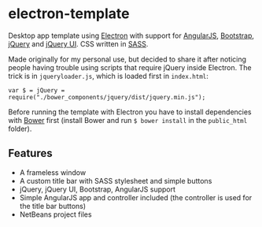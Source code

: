 # electron-template

Desktop app template using [Electron](https://github.com/atom/electron) with support for [AngularJS](https://github.com/angular/angular.js), [Bootstrap](https://github.com/twbs/bootstrap), [jQuery](https://github.com/jquery/jquery) and [jQuery UI](https://github.com/jquery/jquery-ui). CSS written in [SASS](https://github.com/sass/sass).

Made originally for my personal use, but decided to share it after noticing people having trouble using scripts that require jQuery inside Electron. The trick is in `jqueryloader.js`, which is loaded first in `index.html`:
```
var $ = jQuery = require("./bower_components/jquery/dist/jquery.min.js");
```

Before running the template with Electron you have to install dependencies with [Bower](https://github.com/bower/bower) first (install Bower and run `$ bower install` in the `public_html` folder).

## Features
* A frameless window
* A custom title bar with SASS stylesheet and simple buttons
* jQuery, jQuery UI, Bootstrap, AngularJS support
* Simple AngularJS app and controller included (the controller is used for the title bar buttons)
* NetBeans project files
